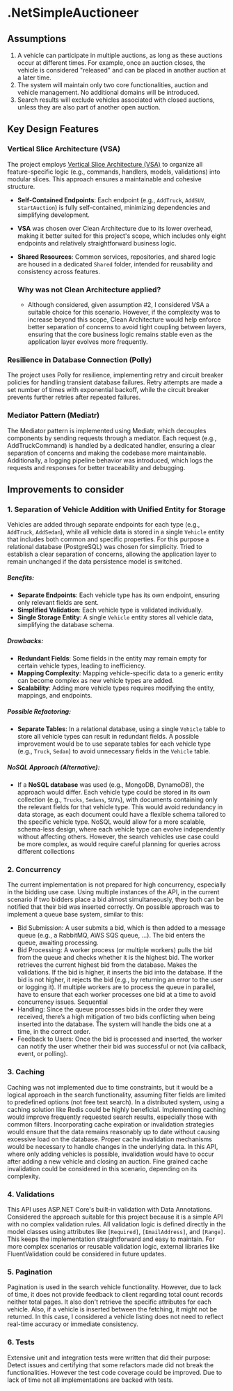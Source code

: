# .NetSimpleAuctioneer

## Assumptions
1. A vehicle can participate in multiple auctions, as long as these auctions occur at different times. For example, once an auction closes, the vehicle is considered "released" and can be placed in another auction at a later time.
2. The system will maintain only two core functionalities, auction and vehicle management. No additional domains will be introduced.
3. Search results will exclude vehicles associated with closed auctions, unless they are also part of another open auction.

## Key Design Features ##

### Vertical Slice Architecture (VSA)
The project employs [Vertical Slice Architecture (VSA)](https://www.milanjovanovic.tech/blog/vertical-slice-architecture) to organize all feature-specific logic (e.g., commands, handlers, models, validations) into modular slices. This approach ensures a maintainable and cohesive structure.

- **Self-Contained Endpoints**: Each endpoint (e.g., `AddTruck`, `AddSUV`, `StartAuction`) is fully self-contained, minimizing dependencies and simplifying development.
- **VSA** was chosen over Clean Architecture due to its lower overhead, making it better suited for this project's scope, which includes only eight endpoints and relatively straightforward business logic.
- **Shared Resources**: Common services, repositories, and shared logic are housed in a dedicated `Shared` folder, intended for reusability and consistency across features.

  ### Why was not Clean Architecture applied? ###
  - Although considered, given assumption #2, I considered VSA a suitable choice for this scenario. However, if the complexity was to increase beyond this scope, Clean Architecture would help enforce better separation of concerns to avoid tight coupling between layers, ensuring that the core business logic remains stable even as the application layer evolves more frequently.

### Resilience in Database Connection (Polly)
The project uses Polly for resilience, implementing retry and circuit breaker policies for handling transient database failures. Retry attempts are made a set number of times with exponential backoff, while the circuit breaker prevents further retries after repeated failures.

### Mediator Pattern (Mediatr)
The Mediator pattern is implemented using Mediatr, which decouples components by sending requests through a mediator. Each request (e.g., AddTruckCommand) is handled by a dedicated handler, ensuring a clear separation of concerns and making the codebase more maintainable.
Additionally, a logging pipeline behavior was introduced, which logs the requests and responses for better traceability and debugging.


## Improvements to consider

### **1. Separation of Vehicle Addition with Unified Entity for Storage**
Vehicles are added through separate endpoints for each type (e.g., `AddTruck`, `AddSedan`), while all vehicle data is stored in a single `Vehicle` entity that includes both common and specific properties. 
For this purpose a relational database (PostgreSQL) was chosen for simplicity. Tried to establish a clear separation of concerns, allowing the application layer to remain unchanged if the data persistence model is switched.

  ##### Benefits:
  - **Separate Endpoints**: Each vehicle type has its own endpoint, ensuring only relevant fields are sent.
  - **Simplified Validation**: Each vehicle type is validated individually.
  - **Single Storage Entity**: A single `Vehicle` entity stores all vehicle data, simplifying the database schema.
  
  ##### Drawbacks:
  - **Redundant Fields**: Some fields in the entity may remain empty for certain vehicle types, leading to inefficiency.
  - **Mapping Complexity**: Mapping vehicle-specific data to a generic entity can become complex as new vehicle types are added.
  - **Scalability**: Adding more vehicle types requires modifying the entity, mappings, and endpoints.
  
  ##### Possible Refactoring:
  - **Separate Tables**: In a relational database, using a single `Vehicle` table to store all vehicle types can result in redundant fields. A possible improvement would be to use separate tables for each vehicle type (e.g., `Truck`, `Sedan`) to avoid unnecessary fields in the `Vehicle` table.
  
  ##### NoSQL Approach (Alternative):
  - If a **NoSQL database** was used (e.g., MongoDB, DynamoDB), the approach would differ. Each vehicle type could be stored in its own collection (e.g., `Trucks`, `Sedans`, `SUVs`), with documents containing only the relevant fields for that vehicle type. This would avoid redundancy in data storage, as each document could have a flexible schema tailored to the specific vehicle type. NoSQL would allow for a more scalable, schema-less design, where each vehicle type can evolve independently without affecting others. However, the search vehicles use case could be more complex, as would require careful planning for queries across different collections

### **2. Concurrency**
The current implementation is not prepared for high concurrency, especially in the bidding use case. Using multiple instances of the API, in the current scenario if two bidders place a bid almost simultaneously, they both can be notified that their bid was inserted correctly. On possible approach was to implement a queue base system, similar to this:
  
  - Bid Submission:
    A user submits a bid, which is then added to a message queue (e.g., a RabbitMQ, AWS SQS queue, ...). The bid enters the queue, awaiting processing. 
  - Bid Processing:
    A worker process (or multiple workers) pulls the bid from the queue and checks whether it is the highest bid. The worker retrieves the current highest bid from the database. Makes the validations. If the bid is higher, it inserts the bid into the database. If the bid is not higher, it rejects the      bid (e.g., by returning an error to the user or logging it). If multiple workers are to process the queue in parallel, have to ensure that each worker processes one bid at a time to avoid concurrency issues.
    Sequential
  - Handling: Since the queue processes bids in the order they were received, there’s a high mitigation of two bids conflicting when being inserted into the database. The system will handle the bids one at a time, in the correct order.
  - Feedback to Users: Once the bid is processed and inserted, the worker can notify the user whether their bid was successful or not (via callback, event, or polling).

### **3. Caching**
Caching was not implemented due to time constraints, but it would be a logical approach in the search functionality, assuming filter fields are limited to predefined options (not free text search). In a distributed system, using a caching solution like Redis could be highly beneficial.
Implementing caching would improve frequently requested search results, especially those with common filters. 
Incorporating cache expiration or invalidation strategies would ensure that the data remains reasonably up to date without causing excessive load on the database. Proper cache invalidation mechanisms would be necessary to handle changes in the underlying data. In this API, where only adding vehicles is possible, invalidation would have to occur after adding a new vehicle and closing an auction. Fine grained cache invalidation could be considered in this scenario, depending on its complexity.

### **4. Validations**
This API uses ASP.NET Core's built-in validation with Data Annotations. Considered the approach suitable for this project because it is a simple API with no complex validation rules. 
All validation logic is defined directly in the model classes using attributes like `[Required]`, `[EmailAddress]`, and `[Range]`. This keeps the implementation straightforward and easy to maintain.
For more complex scenarios or reusable validation logic, external libraries like FluentValidation could be considered in future updates.

### **5. Pagination**
Pagination is used in the search vehicle functionality. However, due to lack of time, it does not provide feedback to client regarding total count records neither total pages. It also don't retrieve the specific attributes for each vehicle.
Also, if a vehicle is inserted between the fetching, it might not be returned. In this case, I considered a vehicle listing does not need to reflect real-time accuracy or immediate consistency.

### **6. Tests**
Extensive unit and integration tests were written that did their purpose: Detect issues and certifying that some refactors made did not break the functionalities. However the test code coverage could be improved. Due to lack of time not all implementations are backed with tests.  



